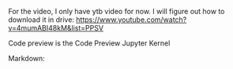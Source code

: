 For the video, I only have ytb video for now. I will figure out how to download it in drive:
https://www.youtube.com/watch?v=4mumABI48kM&list=PPSV

Code preview is the Code Preview Jupyter Kernel

Markdown:
